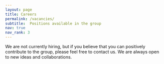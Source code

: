```yaml
---
layout: page
title: Careers
permalink: /vacancies/
subtitle:  Positions available in the group
nav: true
nav_rank: 3
---
```


<div class="vacancies">


<!-- <p>We have opening for one Postdoctoral position within the group. Please check <a href="https://jobs.b-ite.com/jobposting/b50e63772ad01b1df60dc962f4f560a0901c33a40"> here </a> for more details.  </p> -->

<!-- If you would like to collaborate on the project as an external member, please contact the PI.  -->
We are not currently hiring, but if you believe that you can positively contribute to the group, please feel free to contact us. We are always open to new ideas and collaborations.

</div>
